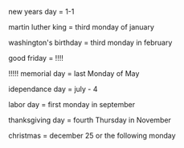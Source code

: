 new years day = 1-1

martin luther king = third monday of january

washington's birthday = third monday in february

good friday = !!!!

!!!!! memorial day = last Monday of May

idependance day = july - 4

labor day = first monday in september

thanksgiving day = fourth Thursday in November 

christmas = december 25 or the following monday
